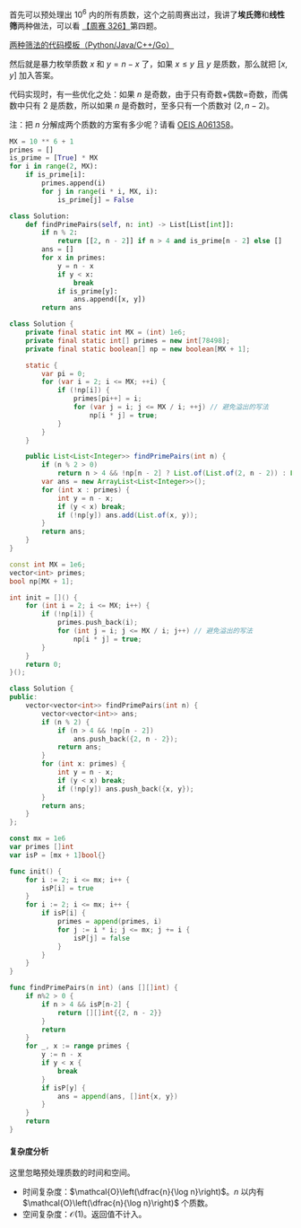 首先可以预处理出 $10^6$ 内的所有质数，这个之前周赛出过，我讲了**埃氏筛**和**线性筛**两种做法，可以看 [【周赛 326】](https://www.bilibili.com/video/BV1H8411E7hn/)第四题。

[两种筛法的代码模板（Python/Java/C++/Go）](https://leetcode.cn/problems/closest-prime-numbers-in-range/solution/yu-chu-li-zhi-shu-mei-ju-by-endlesscheng-uw2b/)

然后就是暴力枚举质数 $x$ 和 $y=n-x$ 了，如果 $x\le y$ 且 $y$ 是质数，那么就把 $[x,y]$ 加入答案。

代码实现时，有一些优化之处：如果 $n$ 是奇数，由于只有奇数+偶数=奇数，而偶数中只有 $2$ 是质数，所以如果 $n$ 是奇数时，至多只有一个质数对 $(2,n-2)$。

注：把 $n$ 分解成两个质数的方案有多少呢？请看 [OEIS A061358](https://oeis.org/A061358/graph)。

```py [sol-Python3]
MX = 10 ** 6 + 1
primes = []
is_prime = [True] * MX
for i in range(2, MX):
    if is_prime[i]:
        primes.append(i)
        for j in range(i * i, MX, i):
            is_prime[j] = False

class Solution:
    def findPrimePairs(self, n: int) -> List[List[int]]:
        if n % 2:
            return [[2, n - 2]] if n > 4 and is_prime[n - 2] else []
        ans = []
        for x in primes:
            y = n - x
            if y < x:
                break
            if is_prime[y]:
                ans.append([x, y])
        return ans
```

```java [sol-Java]
class Solution {
    private final static int MX = (int) 1e6;
    private final static int[] primes = new int[78498];
    private final static boolean[] np = new boolean[MX + 1];

    static {
        var pi = 0;
        for (var i = 2; i <= MX; ++i) {
            if (!np[i]) {
                primes[pi++] = i;
                for (var j = i; j <= MX / i; ++j) // 避免溢出的写法
                    np[i * j] = true;
            }
        }
    }

    public List<List<Integer>> findPrimePairs(int n) {
        if (n % 2 > 0)
            return n > 4 && !np[n - 2] ? List.of(List.of(2, n - 2)) : List.of();
        var ans = new ArrayList<List<Integer>>();
        for (int x : primes) {
            int y = n - x;
            if (y < x) break;
            if (!np[y]) ans.add(List.of(x, y));
        }
        return ans;
    }
}
```

```cpp [sol-C++]
const int MX = 1e6;
vector<int> primes;
bool np[MX + 1];

int init = []() {
    for (int i = 2; i <= MX; i++) {
        if (!np[i]) {
            primes.push_back(i);
            for (int j = i; j <= MX / i; j++) // 避免溢出的写法
                np[i * j] = true;
        }
    }
    return 0;
}();

class Solution {
public:
    vector<vector<int>> findPrimePairs(int n) {
        vector<vector<int>> ans;
        if (n % 2) {
            if (n > 4 && !np[n - 2])
                ans.push_back({2, n - 2});
            return ans;
        }
        for (int x: primes) {
            int y = n - x;
            if (y < x) break;
            if (!np[y]) ans.push_back({x, y});
        }
        return ans;
    }
};
```

```go [sol-Go]
const mx = 1e6
var primes []int
var isP = [mx + 1]bool{}

func init() {
	for i := 2; i <= mx; i++ {
		isP[i] = true
	}
	for i := 2; i <= mx; i++ {
		if isP[i] {
			primes = append(primes, i)
			for j := i * i; j <= mx; j += i {
				isP[j] = false
			}
		}
	}
}

func findPrimePairs(n int) (ans [][]int) {
	if n%2 > 0 {
		if n > 4 && isP[n-2] {
			return [][]int{{2, n - 2}}
		}
		return
	}
	for _, x := range primes {
		y := n - x
		if y < x {
			break
		}
		if isP[y] {
			ans = append(ans, []int{x, y})
		}
	}
	return
}
```

#### 复杂度分析

这里忽略预处理质数的时间和空间。

- 时间复杂度：$\mathcal{O}\left(\dfrac{n}{\log n}\right)$。$n$ 以内有 $\mathcal{O}\left(\dfrac{n}{\log n}\right)$ 个质数。
- 空间复杂度：$\mathcal{O}(1)$。返回值不计入。
